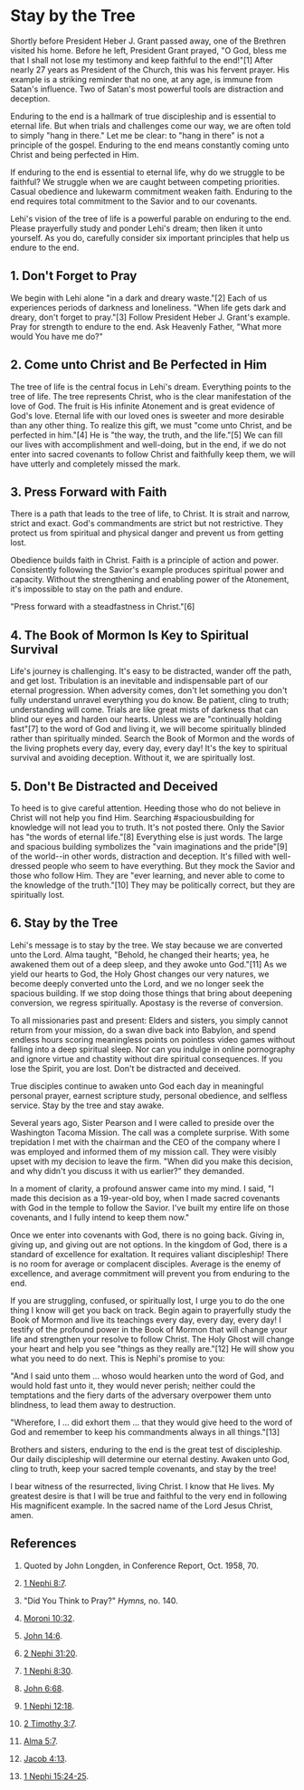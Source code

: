 # Stay by the Tree

Shortly before President Heber J. Grant passed away, one of the Brethren
visited his home. Before he left, President Grant prayed, "O God, bless me
that I shall not lose my testimony and keep faithful to the end!"[1] After
nearly 27 years as President of the Church, this was his fervent prayer. His
example is a striking reminder that no one, at any age, is immune from Satan's
influence. Two of Satan's most powerful tools are distraction and deception.

Enduring to the end is a hallmark of true discipleship and is essential to
eternal life. But when trials and challenges come our way, we are often told
to simply "hang in there." Let me be clear: to "hang in there" is not a
principle of the gospel. Enduring to the end means constantly coming unto
Christ and being perfected in Him.

If enduring to the end is essential to eternal life, why do we struggle to be
faithful? We struggle when we are caught between competing priorities. Casual
obedience and lukewarm commitment weaken faith. Enduring to the end requires
total commitment to the Savior and to our covenants.

Lehi's vision of the tree of life is a powerful parable on enduring to the
end. Please prayerfully study and ponder Lehi's dream; then liken it unto
yourself. As you do, carefully consider six important principles that help us
endure to the end.

## 1\. Don't Forget to Pray

We begin with Lehi alone "in a dark and dreary waste."[2] Each of us
experiences periods of darkness and loneliness. "When life gets dark and
dreary, don't forget to pray."[3] Follow President Heber J. Grant's example.
Pray for strength to endure to the end. Ask Heavenly Father, "What more would
You have me do?"

## 2\. Come unto Christ and Be Perfected in Him

The tree of life is the central focus in Lehi's dream. Everything points to
the tree of life. The tree represents Christ, who is the clear manifestation
of the love of God. The fruit is His infinite Atonement and is great evidence
of God's love. Eternal life with our loved ones is sweeter and more desirable
than any other thing. To realize this gift, we must "come unto Christ, and be
perfected in him."[4] He is "the way, the truth, and the life."[5] We can fill
our lives with accomplishment and well-doing, but in the end, if we do not
enter into sacred covenants to follow Christ and faithfully keep them, we will
have utterly and completely missed the mark.

## 3\. Press Forward with Faith

There is a path that leads to the tree of life, to Christ. It is strait and
narrow, strict and exact. God's commandments are strict but not restrictive.
They protect us from spiritual and physical danger and prevent us from getting
lost.

Obedience builds faith in Christ. Faith is a principle of action and power.
Consistently following the Savior's example produces spiritual power and
capacity. Without the strengthening and enabling power of the Atonement, it's
impossible to stay on the path and endure.

"Press forward with a steadfastness in Christ."[6]

## 4\. The Book of Mormon Is Key to Spiritual Survival

Life's journey is challenging. It's easy to be distracted, wander off the
path, and get lost. Tribulation is an inevitable and indispensable part of our
eternal progression. When adversity comes, don't let something you don't fully
understand unravel everything you do know. Be patient, cling to truth;
understanding will come. Trials are like great mists of darkness that can
blind our eyes and harden our hearts. Unless we are "continually holding
fast"[7] to the word of God and living it, we will become spiritually blinded
rather than spiritually minded. Search the Book of Mormon and the words of the
living prophets every day, every day, every day! It's the key to spiritual
survival and avoiding deception. Without it, we are spiritually lost.

## 5\. Don't Be Distracted and Deceived

To heed is to give careful attention. Heeding those who do not believe in
Christ will not help you find Him. Searching #spaciousbuilding for knowledge
will not lead you to truth. It's not posted there. Only the Savior has "the
words of eternal life."[8] Everything else is just words. The large and
spacious building symbolizes the "vain imaginations and the pride"[9] of the
world--in other words, distraction and deception. It's filled with well-
dressed people who seem to have everything. But they mock the Savior and those
who follow Him. They are "ever learning, and never able to come to the
knowledge of the truth."[10] They may be politically correct, but they are
spiritually lost.

## 6\. Stay by the Tree

Lehi's message is to stay by the tree. We stay because we are converted unto
the Lord. Alma taught, "Behold, he changed their hearts; yea, he awakened them
out of a deep sleep, and they awoke unto God."[11] As we yield our hearts to
God, the Holy Ghost changes our very natures, we become deeply converted unto
the Lord, and we no longer seek the spacious building. If we stop doing those
things that bring about deepening conversion, we regress spiritually. Apostasy
is the reverse of conversion.

To all missionaries past and present: Elders and sisters, you simply cannot
return from your mission, do a swan dive back into Babylon, and spend endless
hours scoring meaningless points on pointless video games without falling into
a deep spiritual sleep. Nor can you indulge in online pornography and ignore
virtue and chastity without dire spiritual consequences. If you lose the
Spirit, you are lost. Don't be distracted and deceived.

True disciples continue to awaken unto God each day in meaningful personal
prayer, earnest scripture study, personal obedience, and selfless service.
Stay by the tree and stay awake.

Several years ago, Sister Pearson and I were called to preside over the
Washington Tacoma Mission. The call was a complete surprise. With some
trepidation I met with the chairman and the CEO of the company where I was
employed and informed them of my mission call. They were visibly upset with my
decision to leave the firm. "When did you make this decision, and why didn't
you discuss it with us earlier?" they demanded.

In a moment of clarity, a profound answer came into my mind. I said, "I made
this decision as a 19-year-old boy, when I made sacred covenants with God in
the temple to follow the Savior. I've built my entire life on those covenants,
and I fully intend to keep them now."

Once we enter into covenants with God, there is no going back. Giving in,
giving up, and giving out are not options. In the kingdom of God, there is a
standard of excellence for exaltation. It requires valiant discipleship! There
is no room for average or complacent disciples. Average is the enemy of
excellence, and average commitment will prevent you from enduring to the end.

If you are struggling, confused, or spiritually lost, I urge you to do the one
thing I know will get you back on track. Begin again to prayerfully study the
Book of Mormon and live its teachings every day, every day, every day! I
testify of the profound power in the Book of Mormon that will change your life
and strengthen your resolve to follow Christ. The Holy Ghost will change your
heart and help you see "things as they really are."[12] He will show you what
you need to do next. This is Nephi's promise to you:

"And I said unto them ... whoso would hearken unto the word of God, and would
hold fast unto it, they would never perish; neither could the temptations and
the fiery darts of the adversary overpower them unto blindness, to lead them
away to destruction.

"Wherefore, I ... did exhort them ... that they would give heed to the word of God
and remember to keep his commandments always in all things."[13]

Brothers and sisters, enduring to the end is the great test of discipleship.
Our daily discipleship will determine our eternal destiny. Awaken unto God,
cling to truth, keep your sacred temple covenants, and stay by the tree!

I bear witness of the resurrected, living Christ. I know that He lives. My
greatest desire is that I will be true and faithful to the very end in
following His magnificent example. In the sacred name of the Lord Jesus
Christ, amen.

## References

  1. Quoted by John Longden, in Conference Report, Oct. 1958, 70.

  2. [1 Nephi 8:7](https://www.lds.org/scriptures/bofm/1-ne/8.7?lang=eng#6).

  3. "Did You Think to Pray?" _Hymns,_ no. 140.

  4. [Moroni 10:32](https://www.lds.org/scriptures/bofm/moro/10.32?lang=eng#31).

  5. [John 14:6](https://www.lds.org/scriptures/nt/john/14.6?lang=eng#5).

  6. [2 Nephi 31:20](https://www.lds.org/scriptures/bofm/2-ne/31.20?lang=eng#19).

  7. [1 Nephi 8:30](https://www.lds.org/scriptures/bofm/1-ne/8.30?lang=eng#29).

  8. [John 6:68](https://www.lds.org/scriptures/nt/john/6.68?lang=eng#67).

  9. [1 Nephi 12:18](https://www.lds.org/scriptures/bofm/1-ne/12.18?lang=eng#17).

  10. [2 Timothy 3:7](https://www.lds.org/scriptures/nt/2-tim/3.7?lang=eng#6).

  11. [Alma 5:7](https://www.lds.org/scriptures/bofm/alma/5.7?lang=eng#6).

  12. [Jacob 4:13](https://www.lds.org/scriptures/bofm/jacob/4.13?lang=eng#12).

  13. [1 Nephi 15:24-25](https://www.lds.org/scriptures/bofm/1-ne/15.24-25?lang=eng#23).


